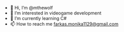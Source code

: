 - 👋 Hi, I’m @mthewolf
- 👀 I’m interested in videogame development
- 🌱 I’m currently learning C#
- 📫 How to reach me farkas.monika1129@gmail.com
  
<!---
mthewolf/mthewolf is a ✨ special ✨ repository because its `README.md` (this file) appears on your GitHub profile.
You can click the Preview link to take a look at your changes.
--->
